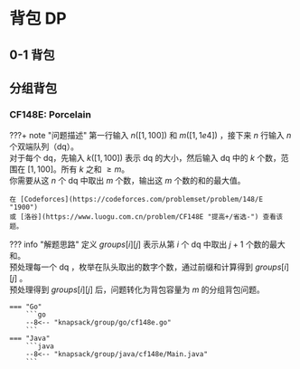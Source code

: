 # 背包 DP

## 0-1 背包

## 分组背包

### CF148E: Porcelain

???+ note "问题描述"
    第一行输入 $n([1,100])$ 和 $m([1,1e4])$ ，接下来 $n$ 行输入 $n$ 个双端队列（dq）。<br>
    对于每个 dq，先输入 $k([1,100])$ 表示 dq 的大小，然后输入 dq 中的 $k$ 个数，范围在 $[1,100]$。所有 $k$ 之和 $≥m$。<br>
    你需要从这 $n$ 个 dq 中取出 $m$ 个数，输出这 $m$ 个数的和的最大值。

    在 [Codeforces](https://codeforces.com/problemset/problem/148/E "1900")
    或 [洛谷](https://www.luogu.com.cn/problem/CF148E "提高+/省选-") 查看该题。

??? info "解题思路"
    定义 $groups[i][j]$ 表示从第 $i$ 个 dq 中取出 $j+1$ 个数的最大和。<br>
    预处理每一个 dq ，枚举在队头取出的数字个数，通过前缀和计算得到 $groups[i][j]$ 。<br>
    预处理得到 $groups[i][j]$ 后，问题转化为背包容量为 $m$ 的分组背包问题。

    === "Go"
        ```go
        --8<-- "knapsack/group/go/cf148e.go"
        ```
    === "Java"
        ```java
        --8<-- "knapsack/group/java/cf148e/Main.java"
        ```

